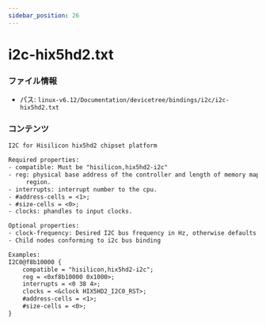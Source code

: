 ```yaml
---
sidebar_position: 26
---
```

# i2c-hix5hd2.txt

### ファイル情報

- パス: `linux-v6.12/Documentation/devicetree/bindings/i2c/i2c-hix5hd2.txt`

### コンテンツ

```txt
I2C for Hisilicon hix5hd2 chipset platform

Required properties:
- compatible: Must be "hisilicon,hix5hd2-i2c"
- reg: physical base address of the controller and length of memory mapped
     region.
- interrupts: interrupt number to the cpu.
- #address-cells = <1>;
- #size-cells = <0>;
- clocks: phandles to input clocks.

Optional properties:
- clock-frequency: Desired I2C bus frequency in Hz, otherwise defaults to 100000
- Child nodes conforming to i2c bus binding

Examples:
I2C0@f8b10000 {
	compatible = "hisilicon,hix5hd2-i2c";
	reg = <0xf8b10000 0x1000>;
	interrupts = <0 38 4>;
	clocks = <&clock HIX5HD2_I2C0_RST>;
	#address-cells = <1>;
	#size-cells = <0>;
}

```
